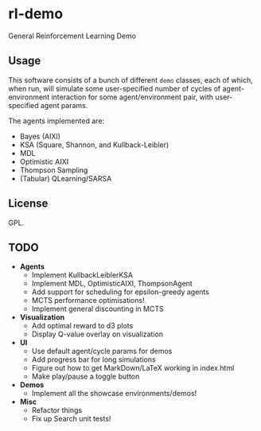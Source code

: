 # rl-demo
General Reinforcement Learning Demo
## Usage
This software consists of a bunch of different `demo` classes, each of which, when run, will simulate some user-specified number of cycles of agent-environment interaction for some agent/environment pair, with user-specified agent params.

The agents implemented are:
- Bayes (AIXI)
- KSA (Square, Shannon, and Kullback-Leibler)
- MDL
- Optimistic AIXI
- Thompson Sampling
- (Tabular) QLearning/SARSA

## License
GPL.

## TODO
- **Agents**
    - Implement KullbackLeiblerKSA
    - Implement MDL, OptimisticAIXI, ThompsonAgent
    - Add support for scheduling for epsilon-greedy agents
    - MCTS performance optimisations!
    - Implement general discounting in MCTS
- **Visualization**
    - Add optimal reward to d3 plots
    - Display Q-value overlay on visualization
- **UI**
    - Use default agent/cycle params for demos
    - Add progress bar for long simulations
    - Figure out how to get MarkDown/LaTeX working in index.html
    - Make play/pause a toggle button
- **Demos**
    - Implement all the showcase environments/demos!
- **Misc**
    - Refactor things
    - Fix up Search unit tests!
